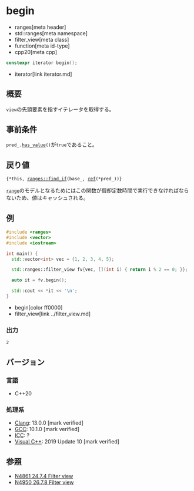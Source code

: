 # begin
* ranges[meta header]
* std::ranges[meta namespace]
* filter_view[meta class]
* function[meta id-type]
* cpp20[meta cpp]

```cpp
constexpr iterator begin();
```
* iterator[link iterator.md]

## 概要

`view`の先頭要素を指すイテレータを取得する。

## 事前条件

`pred_.`[`has_value`](/reference/optional/optional/has_value.md)`()`が`true`であること。

## 戻り値

`{*this, `[`ranges​::​find_if`](/reference/algorithm/ranges_find_if.md)`(base_, `[`ref`](/reference/functional/ref.md)`(*pred_))}`

[`range`](../range.md)のモデルとなるためにはこの関数が償却定数時間で実行できなければならないため、値はキャッシュされる。

## 例

```cpp example
#include <ranges>
#include <vector>
#include <iostream>

int main() {
  std::vector<int> vec = {1, 2, 3, 4, 5};

  std::ranges::filter_view fv{vec, [](int i) { return i % 2 == 0; }};

  auto it = fv.begin();

  std::cout << *it << '\n';
}
```
* begin[color ff0000]
* filter_view[link ../filter_view.md]

### 出力

```
2
```

## バージョン
### 言語
- C++20

### 処理系
- [Clang](/implementation.md#clang): 13.0.0 [mark verified]
- [GCC](/implementation.md#gcc): 10.1.0 [mark verified]
- [ICC](/implementation.md#icc): ?
- [Visual C++](/implementation.md#visual_cpp): 2019 Update 10 [mark verified]

## 参照
- [N4861 24.7.4 Filter view](https://timsong-cpp.github.io/cppwp/n4861/range.filter)
- [N4950 26.7.8 Filter view](https://timsong-cpp.github.io/cppwp/n4950/range.filter)
